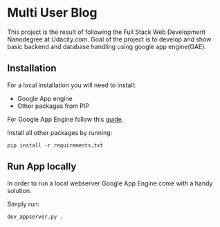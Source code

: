 # Multi User Blog

This project is the result of following the Full Stack Web Development
Nanodegree at Udacity.com. Goal of the project is to develop and show basic
backend and database handling using google app engine(GAE).

## Installation
For a local installation you will need to install:
- Google App engine
- Other packages from PIP

For Google App Engine follow this [guide](https://drive.google.com/file/d/0Byu3UemwRffDc21qd3duLW9LMm8/view).

Install all other packages by running:
```
pip install -r requirements.txt
```

## Run App locally
In order to run a local webserver Google App Engine come with a handy solution.

Simply run:
```
dev_appserver.py .
```
